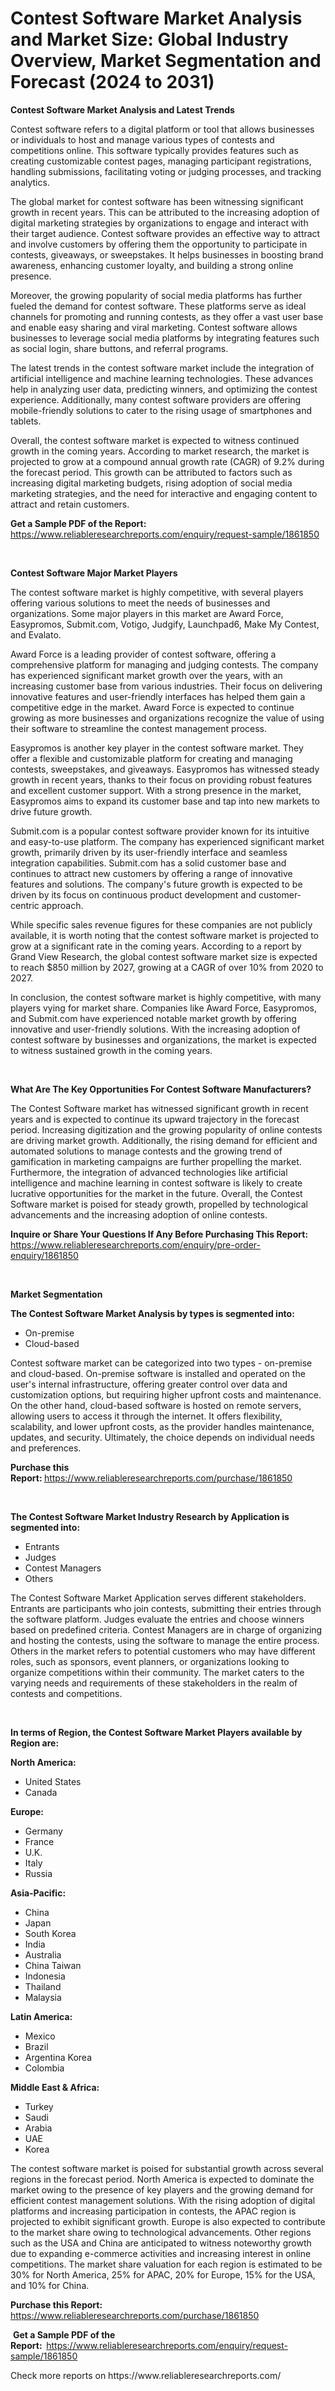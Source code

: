 <p><h1>Contest Software Market Analysis and Market Size: Global Industry Overview, Market Segmentation and Forecast (2024 to 2031)</h1></p><p><strong>Contest Software Market Analysis and Latest Trends</strong></p>
<p><p>Contest software refers to a digital platform or tool that allows businesses or individuals to host and manage various types of contests and competitions online. This software typically provides features such as creating customizable contest pages, managing participant registrations, handling submissions, facilitating voting or judging processes, and tracking analytics.</p><p>The global market for contest software has been witnessing significant growth in recent years. This can be attributed to the increasing adoption of digital marketing strategies by organizations to engage and interact with their target audience. Contest software provides an effective way to attract and involve customers by offering them the opportunity to participate in contests, giveaways, or sweepstakes. It helps businesses in boosting brand awareness, enhancing customer loyalty, and building a strong online presence.</p><p>Moreover, the growing popularity of social media platforms has further fueled the demand for contest software. These platforms serve as ideal channels for promoting and running contests, as they offer a vast user base and enable easy sharing and viral marketing. Contest software allows businesses to leverage social media platforms by integrating features such as social login, share buttons, and referral programs.</p><p>The latest trends in the contest software market include the integration of artificial intelligence and machine learning technologies. These advances help in analyzing user data, predicting winners, and optimizing the contest experience. Additionally, many contest software providers are offering mobile-friendly solutions to cater to the rising usage of smartphones and tablets.</p><p>Overall, the contest software market is expected to witness continued growth in the coming years. According to market research, the market is projected to grow at a compound annual growth rate (CAGR) of 9.2% during the forecast period. This growth can be attributed to factors such as increasing digital marketing budgets, rising adoption of social media marketing strategies, and the need for interactive and engaging content to attract and retain customers.</p></p>
<p><strong>Get a Sample PDF of the Report:&nbsp;</strong> <a href="https://www.reliableresearchreports.com/enquiry/request-sample/1861850">https://www.reliableresearchreports.com/enquiry/request-sample/1861850</a></p>
<p>&nbsp;</p>
<p><strong>Contest Software Major Market Players</strong></p>
<p><p>The contest software market is highly competitive, with several players offering various solutions to meet the needs of businesses and organizations. Some major players in this market are Award Force, Easypromos, Submit.com, Votigo, Judgify, Launchpad6, Make My Contest, and Evalato.</p><p>Award Force is a leading provider of contest software, offering a comprehensive platform for managing and judging contests. The company has experienced significant market growth over the years, with an increasing customer base from various industries. Their focus on delivering innovative features and user-friendly interfaces has helped them gain a competitive edge in the market. Award Force is expected to continue growing as more businesses and organizations recognize the value of using their software to streamline the contest management process.</p><p>Easypromos is another key player in the contest software market. They offer a flexible and customizable platform for creating and managing contests, sweepstakes, and giveaways. Easypromos has witnessed steady growth in recent years, thanks to their focus on providing robust features and excellent customer support. With a strong presence in the market, Easypromos aims to expand its customer base and tap into new markets to drive future growth.</p><p>Submit.com is a popular contest software provider known for its intuitive and easy-to-use platform. The company has experienced significant market growth, primarily driven by its user-friendly interface and seamless integration capabilities. Submit.com has a solid customer base and continues to attract new customers by offering a range of innovative features and solutions. The company's future growth is expected to be driven by its focus on continuous product development and customer-centric approach.</p><p>While specific sales revenue figures for these companies are not publicly available, it is worth noting that the contest software market is projected to grow at a significant rate in the coming years. According to a report by Grand View Research, the global contest software market size is expected to reach $850 million by 2027, growing at a CAGR of over 10% from 2020 to 2027.</p><p>In conclusion, the contest software market is highly competitive, with many players vying for market share. Companies like Award Force, Easypromos, and Submit.com have experienced notable market growth by offering innovative and user-friendly solutions. With the increasing adoption of contest software by businesses and organizations, the market is expected to witness sustained growth in the coming years.</p></p>
<p>&nbsp;</p>
<p><strong>What Are The Key Opportunities For Contest Software Manufacturers?</strong></p>
<p><p>The Contest Software market has witnessed significant growth in recent years and is expected to continue its upward trajectory in the forecast period. Increasing digitization and the growing popularity of online contests are driving market growth. Additionally, the rising demand for efficient and automated solutions to manage contests and the growing trend of gamification in marketing campaigns are further propelling the market. Furthermore, the integration of advanced technologies like artificial intelligence and machine learning in contest software is likely to create lucrative opportunities for the market in the future. Overall, the Contest Software market is poised for steady growth, propelled by technological advancements and the increasing adoption of online contests.</p></p>
<p><strong>Inquire or Share Your Questions If Any Before Purchasing This Report:</strong> <a href="https://www.reliableresearchreports.com/enquiry/pre-order-enquiry/1861850">https://www.reliableresearchreports.com/enquiry/pre-order-enquiry/1861850</a></p>
<p>&nbsp;</p>
<p><strong>Market Segmentation</strong></p>
<p><strong>The Contest Software Market Analysis by types is segmented into:</strong></p>
<p><ul><li>On-premise</li><li>Cloud-based</li></ul></p>
<p><p>Contest software market can be categorized into two types - on-premise and cloud-based. On-premise software is installed and operated on the user's internal infrastructure, offering greater control over data and customization options, but requiring higher upfront costs and maintenance. On the other hand, cloud-based software is hosted on remote servers, allowing users to access it through the internet. It offers flexibility, scalability, and lower upfront costs, as the provider handles maintenance, updates, and security. Ultimately, the choice depends on individual needs and preferences.</p></p>
<p><strong>Purchase this Report:&nbsp;</strong><a href="https://www.reliableresearchreports.com/purchase/1861850">https://www.reliableresearchreports.com/purchase/1861850</a></p>
<p>&nbsp;</p>
<p><strong>The Contest Software Market Industry Research by Application is segmented into:</strong></p>
<p><ul><li>Entrants</li><li>Judges</li><li>Contest Managers</li><li>Others</li></ul></p>
<p><p>The Contest Software Market Application serves different stakeholders. Entrants are participants who join contests, submitting their entries through the software platform. Judges evaluate the entries and choose winners based on predefined criteria. Contest Managers are in charge of organizing and hosting the contests, using the software to manage the entire process. Others in the market refers to potential customers who may have different roles, such as sponsors, event planners, or organizations looking to organize competitions within their community. The market caters to the varying needs and requirements of these stakeholders in the realm of contests and competitions.</p></p>
<p>&nbsp;</p>
<p><strong>In terms of Region, the Contest Software Market Players available by Region are:</strong></p>
<p>
    <p> <strong> North America: </strong>
        <ul>
            <li>United States</li>
            <li>Canada</li>
        </ul>
        </p> 
    <p> <strong> Europe: </strong>
        <ul>
            <li>Germany</li>
            <li>France</li>
            <li>U.K.</li>
            <li>Italy</li>
            <li>Russia</li>
        </ul>
        </p> 
    <p> <strong> Asia-Pacific: </strong>
        <ul>
            <li>China</li>
            <li>Japan</li>
            <li>South Korea</li>
            <li>India</li>
            <li>Australia</li>
            <li>China Taiwan</li>
            <li>Indonesia</li>
            <li>Thailand</li>
            <li>Malaysia</li>
        </ul>
        </p> 
    <p> <strong> Latin America: </strong>
        <ul>
            <li>Mexico</li>
            <li>Brazil</li>
            <li>Argentina Korea</li>
            <li>Colombia</li>
        </ul>
        </p> 
    <p> <strong> Middle East & Africa: </strong>
        <ul>
            <li>Turkey</li>
            <li>Saudi</li>
            <li>Arabia</li>
            <li>UAE</li>
            <li>Korea</li>
        </ul>
    </p>
    </p>
<p><p>The contest software market is poised for substantial growth across several regions in the forecast period. North America is expected to dominate the market owing to the presence of key players and the growing demand for efficient contest management solutions. With the rising adoption of digital platforms and increasing participation in contests, the APAC region is projected to exhibit significant growth. Europe is also expected to contribute to the market share owing to technological advancements. Other regions such as the USA and China are anticipated to witness noteworthy growth due to expanding e-commerce activities and increasing interest in online competitions. The market share valuation for each region is estimated to be 30% for North America, 25% for APAC, 20% for Europe, 15% for the USA, and 10% for China.</p></p>
<p><strong>Purchase this Report: </strong><a href="https://www.reliableresearchreports.com/purchase/1861850">https://www.reliableresearchreports.com/purchase/1861850</a></p>
<p>&nbsp;<strong>Get a Sample PDF of the Report:&nbsp;&nbsp;</strong><a href="https://www.reliableresearchreports.com/enquiry/request-sample/1861850">https://www.reliableresearchreports.com/enquiry/request-sample/1861850</a></p>
<p><strong></strong></p>
<p>Check more reports on https://www.reliableresearchreports.com/</p>